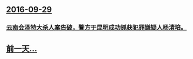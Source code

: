 ## [2016-09-29](/zh/news/2016/09/29/index.md)

### [云南会泽特大杀人案告破，警方于昆明成功抓获犯罪嫌疑人杨清培。 ](/zh/news/2016/09/29/云南会泽特大杀人案告破-警方于昆明成功抓获犯罪嫌疑人杨清培.md)
## [前一天...](/zh/news/2016/09/28/index.md)

